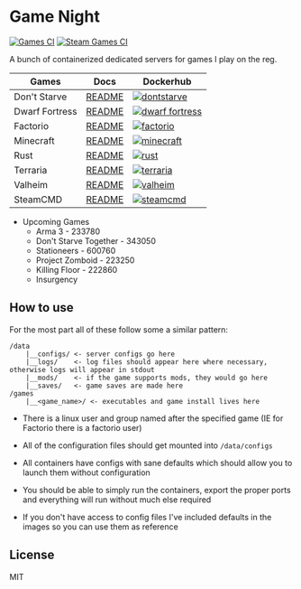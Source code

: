 # Game Night

[![Games CI](https://github.com/adamveld12/gamenight/actions/workflows/games.yml/badge.svg)](https://github.com/adamveld12/gamenight/actions/workflows/games.yml)
[![Steam Games CI](https://github.com/adamveld12/gamenight/actions/workflows/steam-games.yml/badge.svg)](https://github.com/adamveld12/gamenight/actions/workflows/steam-games.yml)

A bunch of containerized dedicated servers for games I play on the reg.


| Games | Docs | Dockerhub |
|-|-|-|
| Don't Starve | [README](./dontstarve/README.md) | [![dontstarve](https://img.shields.io/docker/v/gamenight/dontstarve?label=gamenight%2Fdontstarve&sort=date&style=for-the-badge)](https://hub.docker.com/r/gamenight/dontstarve) |
| Dwarf Fortress | [README](./dwarf_fortress/README.md) | [![dwarf fortress](https://img.shields.io/docker/v/gamenight/dwarf_fortress?label=gamenight%2Fdwarf_fortress&sort=date&style=for-the-badge)](https://hub.docker.com/r/gamenight/dwarf_fortress) |
| Factorio | [README](./factorio/README.md) | [![factorio](https://img.shields.io/docker/v/gamenight/factorio?label=gamenight%2Ffactorio&sort=date&style=for-the-badge)](https://hub.docker.com/r/gamenight/factorio) |
| Minecraft | [README](./minecraft/README.md) | [![minecraft](https://img.shields.io/docker/v/gamenight/minecraft?label=gamenight%2Fminecraft&sort=date&style=for-the-badge)](https://hub.docker.com/r/gamenight/minecraft) |
| Rust | [README](./rust/README.md) | [![rust](https://img.shields.io/docker/v/gamenight/rust?label=gamenight%2Frust&sort=date&style=for-the-badge)](https://hub.docker.com/r/gamenight/rust) |
| Terraria | [README](./terraria/README.md) | [![terraria](https://img.shields.io/docker/v/gamenight/terraria?label=gamenight%2Fterraria&sort=date&style=for-the-badge)](https://hub.docker.com/r/gamenight/terraria) |
| Valheim | [README](./valheim/README.md) | [![valheim](https://img.shields.io/docker/v/gamenight/valheim?label=gamenight%2Fvalheim&sort=date&style=for-the-badge)](https://hub.docker.com/r/gamenight/valheim) |
| SteamCMD | [README](./steamcmd/README.md) | [![steamcmd](https://img.shields.io/docker/v/gamenight/steamcmd?label=gamenight%2Fsteamcmd&sort=date&style=for-the-badge)](https://hub.docker.com/r/gamenight/steamcmd) |

- Upcoming Games
    - Arma 3 - 233780
    - Don't Starve Together - 343050
    - Stationeers - 600760
    - Project Zomboid - 223250
    - Killing Floor - 222860
    - Insurgency

## How to use

For the most part all of these follow some a similar pattern:

```
/data
    |__configs/ <- server configs go here
    |__logs/    <- log files should appear here where necessary, otherwise logs will appear in stdout
    |__mods/    <- if the game supports mods, they would go here
    |__saves/   <- game saves are made here
/games
    |__<game_name>/ <- executables and game install lives here
```

- There is a linux user and group named after the specified game (IE for Factorio there is a factorio user)
- All of the configuration files should get mounted into `/data/configs`

- All containers have configs with sane defaults which should allow you to launch them without configuration

- You should be able to simply run the containers, export the proper ports and everything will run without much else required

- If you don't have access to config files I've included defaults in the images so you can use them as reference



## License

MIT
